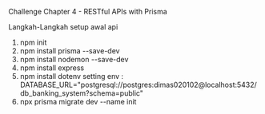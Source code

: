 Challenge Chapter 4 - RESTful APIs with Prisma

Langkah-Langkah setup awal api

1. npm init
2. npm install prisma --save-dev
3. npm install nodemon --save-dev
4. npm install express
5. npm install dotenv
   setting env : DATABASE_URL="postgresql://postgres:dimas020102@localhost:5432/db_banking_system?schema=public"
6. npx prisma migrate dev --name init
